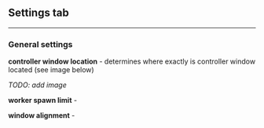 ## Settings tab

<hr>

### General settings

**controller window location** - determines where exactly is controller window located (see image below)

*TODO: add image*

**worker spawn limit** - 

**window alignment** - 